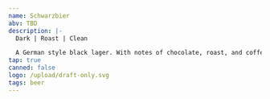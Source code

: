 ```yaml
---
name: Schwarzbier
abv: TBD
description: |-
  Dark | Roast | Clean

  A German style black lager. With notes of chocolate, roast, and coffee.
tap: true
canned: false
logo: /upload/draft-only.svg
tags: beer
---
```

